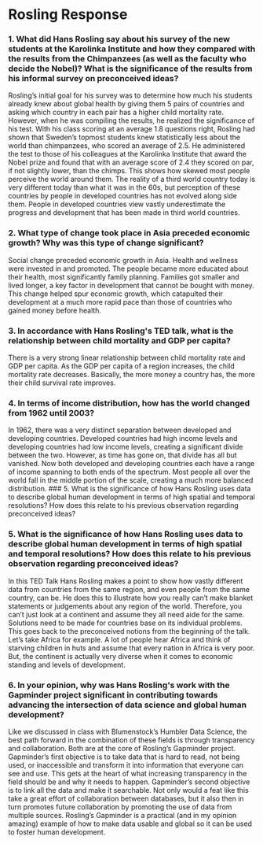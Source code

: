 # Rosling Response

### 1. What did Hans Rosling say about his survey of the new students at the Karolinka Institute and how they compared with the results from the Chimpanzees (as well as the faculty who decide the Nobel)? What is the significance of the results from his informal survey on preconceived ideas?

Rosling’s initial goal for his survey was to determine how much his students already knew about global health by giving them 5 pairs of countries and asking which country in each pair has a higher child mortality rate. However, when he was compiling the results, he realized the significance of his test. With his class scoring at an average 1.8 questions right, Rosling had shown that Sweden’s topmost students knew statistically less about the world than chimpanzees, who scored an average of 2.5. He administered the test to those of his colleagues at the Karolinka Institute that award the Nobel prize and found that with an average score of 2.4 they scored on par, if not slightly lower, than the chimps. This shows how skewed most people perceive the world around them. The reality of a third world country today is very different today than what it was in the 60s, but perception of these countries by people in developed countries has not evolved along side them. People in developed countries view vastly underestimate the progress and development that has been made in third world countries. 

### 2. What type of change took place in Asia preceded economic growth? Why was this type of change significant?

Social change preceded economic growth in Asia. Health and wellness were invested in and promoted. The people became more educated about their health, most significantly family planning. Families got smaller and lived longer, a key factor in development that cannot be bought with money. This change helped spur economic growth, which catapulted their development at a much more rapid pace than those of countries who gained money before health. 

### 3. In accordance with Hans Rosling's TED talk, what is the relationship between child mortality and GDP per capita?

There is a very strong linear relationship between child mortality rate and GDP per capita. As the GDP per capita of a region increases, the child mortality rate decreases. Basically, the more money a country has, the more their child survival rate improves. 

### 4. In terms of income distribution, how has the world changed from 1962 until 2003?

In 1962, there was a very distinct separation between developed and developing countries. Developed countries had high income levels and developing countries had low income levels, creating a significant divide between the two. However, as time has gone on, that divide has all but vanished. Now both developed and developing countries each have a range of income spanning to both ends of the spectrum. Most people all over the world fall in the middle portion of the scale, creating a much more balanced distribution. ### 5. What is the significance of how Hans Rosling uses data to describe global human development in terms of high spatial and temporal resolutions? How does this relate to his previous observation regarding preconceived ideas?

### 5.	What is the significance of how Hans Rosling uses data to describe global human development in terms of high spatial and temporal resolutions? How does this relate to his previous observation regarding preconceived ideas?

In this TED Talk Hans Rosling makes a point to show how vastly different data from countries from the same region, and even people from the same country, can be. He does this to illustrate how you really can’t make blanket statements or judgements about any region of the world. Therefore, you can’t just look at a continent and assume they all need aide for the same. Solutions need to be made for countries base on its individual problems. This goes back to the preconceived notions from the beginning of the talk. Let’s take Africa for example. A lot of people hear Africa and think of starving children in huts and assume that every nation in Africa is very poor. But, the continent is actually very diverse when it comes to economic standing and levels of development.

### 6. In your opinion, why was Hans Rosling's work with the Gapminder project significant in contributing towards advancing the intersection of data science and global human development?

Like we discussed in class with Blumenstock’s Humbler Data Science, the best path forward in the combination of these fields is through transparency and collaboration. Both are at the core of Rosling’s Gapminder project. Gapminder’s first objective is to take data that is hard to read, not being used, or inaccessible and transform it into information that everyone can see and use. This gets at the heart of what increasing transparency in the field should be and why it needs to happen. Gapminder’s second objective is to link all the data and make it searchable. Not only would a feat like this take a great effort of collaboration between databases, but it also then in turn promotes future collaboration by promoting the use of data from multiple sources. Rosling’s Gapminder is a practical (and in my opinion amazing) example of how to make data usable and global so it can be used to foster human development. 

